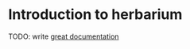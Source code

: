 # Introduction to herbarium

TODO: write [great documentation](http://jacobian.org/writing/what-to-write/)
